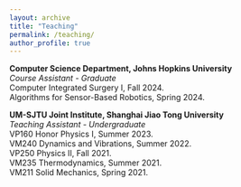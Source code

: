 ```yaml
---
layout: archive
title: "Teaching"
permalink: /teaching/
author_profile: true
---
```

   
**Computer Science Department, Johns Hopkins University**   
*Course Assistant - Graduate*  
Computer Integrated Surgery I, Fall 2024.  
Algorithms for Sensor-Based Robotics, Spring 2024.  

**UM-SJTU Joint Institute, Shanghai Jiao Tong University**   
*Teaching Assistant - Undergraduate*  
VP160 Honor Physics I, Summer 2023.  
VM240 Dynamics and Vibrations, Summer 2022.  
VP250 Physics II, Fall 2021.  
VM235 Thermodynamics, Summer 2021.  
VM211 Solid Mechanics, Spring 2021.

